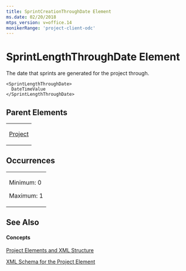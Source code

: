 ```yaml
---
title: SprintCreationThroughDate Element
ms.date: 02/20/2018
mtps_version: v=office.14
monikerRange: 'project-client-odc'
---
```


# SprintLengthThroughDate Element




The date that sprints are generated for the project through.

    <SprintLengthThroughDate>
      DateTimeValue
    </SprintLengthThroughDate>

## Parent Elements

<table>
<colgroup>
<col style="width: 100%" />
</colgroup>
<tbody>
<tr class="odd">
<td><p><a href="project-element.md">Project</a></p></td>
</tr>
</tbody>
</table>

## Occurrences

<table>
<colgroup>
<col style="width: 100%" />
</colgroup>
<tbody>
<tr class="odd">
<td><p>Minimum: 0</p>
<p>Maximum: 1</p></td>
</tr>
</tbody>
</table>

## See Also

#### Concepts

[Project Elements and XML Structure](project-elements-and-xml-structure.md)

[XML Schema for the Project Element](xml-schema-for-the-project-element.md)

